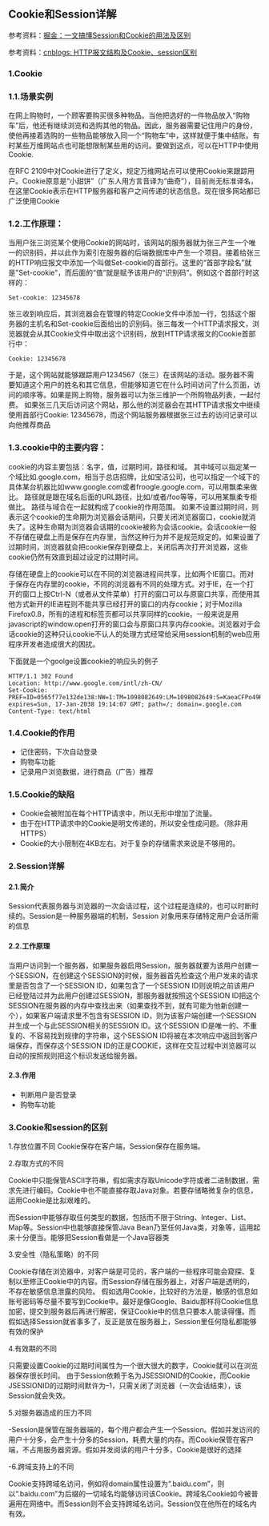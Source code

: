 ## Cookie和Session详解

参考资料：[掘金：一文搞懂Session和Cookie的用法及区别](https://juejin.im/post/5d8330996fb9a06b1d217bf5#heading-6)

参考资料：[cnblogs: HTTP报文结构及Cookie、session区别](https://www.cnblogs.com/plf-Jack/p/11105228.html)


### 1.Cookie

### 1.1.场景实例

在网上购物时，一个顾客要购买很多种物品。当他把选好的一件物品放入“购物车”后，他还有继续浏览和选购其他的物品。因此，服务器需要记住用户的身份，使他再接着选购的一些物品能够放入同一个“购物车”中，这样就便于集中结账。有时某些万维网站点也可能想限制某些用的访问。要做到这点，可以在HTTP中使用Cookie.

在RFC 2109中对Cookie进行了定义，规定万维网站点可以使用Cookie来跟踪用户。Cookie原意是“小甜饼”（广东人用方言音译为“曲奇”），目前尚无标准译名，在这里Cookie表示在HTTP服务器和客户之间传递的状态信息。现在很多网站都已广泛使用Cookie

### 1.2.工作原理：

当用户张三浏览某个使用Cookie的网站时，该网站的服务器就为张三产生一个唯一的识别码，并以此作为索引在服务器的后端数据库中产生一个项目。接着给张三的HTTP响应报文中添加一个叫做Set-cookie的首部行。这里的“首部字段名”就是"Set-cookie"，而后面的“值”就是赋予该用户的“识别码”。例如这个首部行时这样的：
```
Set-cookie: 12345678
```
张三收到响应后，其浏览器会在管理的特定Cookie文件中添加一行，包括这个服务器的主机名和Set-cookie后面给出的识别码。张三每发一个HTTP请求报文，浏览器就会从其Cookie文件中取出这个识别码，放到HTTP请求报文的Cookie首部行中：
```
Cookie: 12345678
```
于是，这个网站就能够跟踪用户1234567（张三）在该网站的活动。服务器不需要知道这个用户的姓名和其它信息，但能够知道它在什么时间访问了什么页面，访问的顺序等。如果是网上购物，服务器可以为张三维护一个所购物品列表，一起付费。
如果张三几天后访问这个网站，那么他的浏览器会在其HTTP请求报文中继续使用首部行Cookie: 12345678，而这个网站服务器根据张三过去的访问记录可以向他推荐商品

### 1.3.cookie中的主要内容：

cookie的内容主要包括：名字，值，过期时间，路径和域。
其中域可以指定某一个域比如.google.com，相当于总店招牌，比如宝洁公司，也可以指定一个域下的具体某台机器比如www.google.com或者froogle.google.com，可以用飘柔来做比。
路径就是跟在域名后面的URL路径，比如/或者/foo等等，可以用某飘柔专柜做比。
路径与域合在一起就构成了cookie的作用范围。
如果不设置过期时间，则表示这个cookie的生命期为浏览器会话期间，只要关闭浏览器窗口，cookie就消失了。这种生命期为浏览器会话期的cookie被称为会话cookie。会话cookie一般不存储在硬盘上而是保存在内存里，当然这种行为并不是规范规定的。如果设置了过期时间，浏览器就会把cookie保存到硬盘上，关闭后再次打开浏览器，这些cookie仍然有效直到超过设定的过期时间。

存储在硬盘上的cookie可以在不同的浏览器进程间共享，比如两个IE窗口。而对于保存在内存里的cookie，不同的浏览器有不同的处理方式。对于IE，在一个打开的窗口上按Ctrl-N（或者从文件菜单）打开的窗口可以与原窗口共享，而使用其他方式新开的IE进程则不能共享已经打开的窗口的内存cookie；对于Mozilla Firefox0.8，所有的进程和标签页都可以共享同样的cookie。一般来说是用javascript的window.open打开的窗口会与原窗口共享内存cookie。浏览器对于会话cookie的这种只认cookie不认人的处理方式经常给采用session机制的web应用程序开发者造成很大的困扰。

下面就是一个goolge设置cookie的响应头的例子
```
HTTP/1.1 302 Found
Location: http://www.google.com/intl/zh-CN/
Set-Cookie: PREF=ID=0565f77e132de138:NW=1:TM=1098082649:LM=1098082649:S=KaeaCFPo49RiA_d8; expires=Sun, 17-Jan-2038 19:14:07 GMT; path=/; domain=.google.com
Content-Type: text/html
```

### 1.4.Cookie的作用

* 记住密码，下次自动登录
* 购物车功能
* 记录用户浏览数据，进行商品（广告）推荐

### 1.5.Cookie的缺陷

* Cookie会被附加在每个HTTP请求中，所以无形中增加了流量。
* 由于在HTTP请求中的Cookie是明文传递的，所以安全性成问题。（除非用HTTPS）
* Cookie的大小限制在4KB左右。对于复杂的存储需求来说是不够用的。

### 2.Session详解

#### 2.1.简介

Session代表服务器与浏览器的一次会话过程，这个过程是连续的，也可以时断时续的。Session是一种服务器端的机制，Session 对象用来存储特定用户会话所需的信息

#### 2.2.工作原理

当用户访问到一个服务器，如果服务器启用Session，服务器就要为该用户创建一个SESSION，在创建这个SESSION的时候，服务器首先检查这个用户发来的请求里是否包含了一个SESSION ID，如果包含了一个SESSION ID则说明之前该用户已经登陆过并为此用户创建过SESSION，那服务器就按照这个SESSION ID把这个SESSION在服务器的内存中查找出来（如果查找不到，就有可能为他新创建一个），如果客户端请求里不包含有SESSION ID，则为该客户端创建一个SESSION并生成一个与此SESSION相关的SESSION ID。这个SESSION ID是唯一的、不重复的、不容易找到规律的字符串，这个SESSION ID将被在本次响应中返回到客户端保存，而保存这个SESSION ID的正是COOKIE，这样在交互过程中浏览器可以自动的按照规则把这个标识发送给服务器。

#### 2.3.作用

* 判断用户是否登录
* 购物车功能

### 3.Cookie和session的区别

1.存放位置不同
Cookie保存在客户端，Session保存在服务端。

2.存取方式的不同

Cookie中只能保管ASCII字符串，假如需求存取Unicode字符或者二进制数据，需求先进行编码。Cookie中也不能直接存取Java对象。若要存储略微复杂的信息，运用Cookie是比拟艰难的。

而Session中能够存取任何类型的数据，包括而不限于String、Integer、List、Map等。Session中也能够直接保管Java Bean乃至任何Java类，对象等，运用起来十分便当。能够把Session看做是一个Java容器类

3.安全性（隐私策略）的不同

Cookie存储在浏览器中，对客户端是可见的，客户端的一些程序可能会窥探、复制以至修正Cookie中的内容。而Session存储在服务器上，对客户端是透明的，不存在敏感信息泄露的风险。 假如选用Cookie，比较好的方法是，敏感的信息如账号密码等尽量不要写到Cookie中。最好是像Google、Baidu那样将Cookie信息加密，提交到服务器后再进行解密，保证Cookie中的信息只要本人能读得懂。而假如选择Session就省事多了，反正是放在服务器上，Session里任何隐私都能够有效的保护

4.有效期的不同

只需要设置Cookie的过期时间属性为一个很大很大的数字，Cookie就可以在浏览器保存很长时间。 由于Session依赖于名为JSESSIONID的Cookie，而Cookie JSESSIONID的过期时间默许为–1，只需关闭了浏览器（一次会话结束），该Session就会失效。

5.对服务器造成的压力不同

-Session是保管在服务器端的，每个用户都会产生一个Session。假如并发访问的用户十分多，会产生十分多的Session，耗费大量的内存。而Cookie保管在客户端，不占用服务器资源。假如并发阅读的用户十分多，Cookie是很好的选择

-6.跨域支持上的不同

Cookie支持跨域名访问，例如将domain属性设置为“.baidu.com”，则以“.baidu.com”为后缀的一切域名均能够访问该Cookie。跨域名Cookie如今被普遍用在网络中。而Session则不会支持跨域名访问。Session仅在他所在的域名内有效。